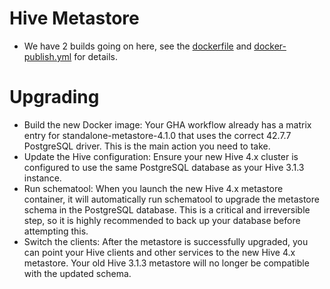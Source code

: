 # Hive Metastore

* We have 2 builds going on here, see the [dockerfile](dockerfile) and [docker-publish.yml](.github/workflows/docker-publish.yml) for details.


# Upgrading

* Build the new Docker image: Your GHA workflow already has a matrix entry for standalone-metastore-4.1.0 that uses the correct 42.7.7 PostgreSQL driver. This is the main action you need to take.
* Update the Hive configuration: Ensure your new Hive 4.x cluster is configured to use the same PostgreSQL database as your Hive 3.1.3 instance.
* Run schematool: When you launch the new Hive 4.x metastore container, it will automatically run schematool to upgrade the metastore schema in the PostgreSQL database. This is a critical and irreversible step, so it is highly recommended to back up your database before attempting this.
* Switch the clients: After the metastore is successfully upgraded, you can point your Hive clients and other services to the new Hive 4.x metastore. Your old Hive 3.1.3 metastore will no longer be compatible with the updated schema.